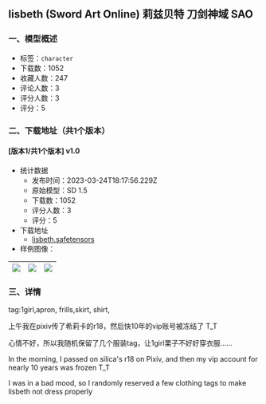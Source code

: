 ## lisbeth (Sword Art Online) 莉兹贝特 刀剑神域 SAO
### 一、模型概述

- 标签：`character`
- 下载数：1052
- 收藏人数：247
- 评论人数：3
- 评分人数：3
- 评分：5

### 二、下载地址（共1个版本）

#### [版本1/共1个版本] v1.0

- 统计数据
  - 发布时间：2023-03-24T18:17:56.229Z
  - 原始模型：SD 1.5
  - 下载数：1052
  - 评分人数：3
  - 评分：5
- 下载地址
  - [lisbeth.safetensors](https://civitai.com/api/download/models/28534)
- 样例图像：

| <img src="https://image.civitai.com/xG1nkqKTMzGDvpLrqFT7WA/271b3bf4-8139-48bd-ad5f-a2854e56d200/width=450/321387.jpeg" /> | <img src="https://image.civitai.com/xG1nkqKTMzGDvpLrqFT7WA/1d24cae0-69e9-4b8d-fee6-e7be2c719a00/width=450/321384.jpeg" /> | <img src="https://image.civitai.com/xG1nkqKTMzGDvpLrqFT7WA/58db4a41-ae8a-486c-e89a-1bf8bcc2bc00/width=450/321382.jpeg" /> |
| ---- | ---- | ---- |


### 三、详情
<p>tag:1girl,apron, frills,skirt, shirt,</p><p></p><p>上午我在pixiv传了希莉卡的r18，然后快10年的vip账号被冻结了 T_T</p><p>心情不好，所以我随机保留了几个服装tag，让1girl栗子不好好穿衣服……</p><p>In the morning, I passed on silica's r18 on Pixiv, and then my vip account for nearly 10 years was frozen T_T</p><p>I was in a bad mood, so I randomly reserved a few clothing tags to make lisbeth not dress properly</p>